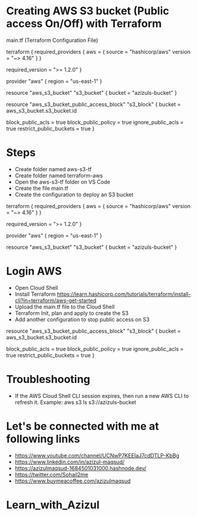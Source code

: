 # Creating AWS S3 bucket (Public access On/Off) with Terraform
main.tf (Terraform Configuration File) 


terraform {
  required_providers {
    aws = {
      source  = "hashicorp/aws"
      version = "~> 4.16"
    }
  }

  required_version = ">= 1.2.0"
}

provider "aws" {
  region  = "us-east-1"
}

resource "aws_s3_bucket" "s3_bucket" {
  bucket = "azizuls-bucket"
}

resource "aws_s3_bucket_public_access_block" "s3_block" {
  bucket = aws_s3_bucket.s3_bucket.id

  block_public_acls       = true
  block_public_policy     = true
  ignore_public_acls      = true
  restrict_public_buckets = true
}

# Steps
- Create folder named aws-s3-tf
- Create folder named terraform-aws
- Open the aws-s3-tf folder on VS Code
- Create the file main.tf
- Create the configuration to deploy an S3 bucket

terraform {
  required_providers {
    aws = {
      source  = "hashicorp/aws"
      version = "~> 4.16"
    }
  }

  required_version = ">= 1.2.0"
}

provider "aws" {
  region  = "us-east-1"
}

resource "aws_s3_bucket" "s3_bucket" {
  bucket = "azizuls-bucket"
}
#	Login AWS
  - Open Cloud Shell
  - Install Terraform https://learn.hashicorp.com/tutorials/terraform/install-cli?in=terraform/aws-get-started
  - Upload the main.tf file to the Cloud Shell
  - Terraform Init, plan and apply to create the S3
  - Add another configuration to stop public access on S3

resource "aws_s3_bucket_public_access_block" "s3_block" {
bucket = aws_s3_bucket.s3_bucket.id

block_public_acls       = true
block_public_policy     = true
ignore_public_acls      = true
restrict_public_buckets = true
}


# Troubleshooting
- If the AWS Cloud Shell CLI session expires, then run a new AWS CLI to refresh it. Example: aws s3 ls s3://azizuls-bucket


# Let's be connected with me at following links
 
- https://www.youtube.com/channel/UCNwP7KEElaJ7cdDTLP-KbBg
- https://www.linkedin.com/in/azizul-maqsud/
- https://azizulmaqsud-1684501031000.hashnode.dev/
- https://twitter.com/Sohail2me
- https://www.buymeacoffee.com/azizulmaqsud



# Learn_with_Azizul

